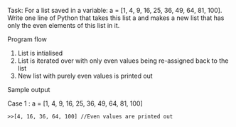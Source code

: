 Task: For a list saved in a variable: a = [1, 4, 9, 16, 25, 36, 49, 64, 81, 100]. Write one line of Python that takes this list a and makes a new list that has only the even elements of this list in it.

Program flow
1. List is intialised
2. List is iterated over with only even values being re-assigned back to the list
3. New list with purely even values is printed out


Sample output

Case 1 : a = [1, 4, 9, 16, 25, 36, 49, 64, 81, 100]
```
>>[4, 16, 36, 64, 100] //Even values are printed out
```

